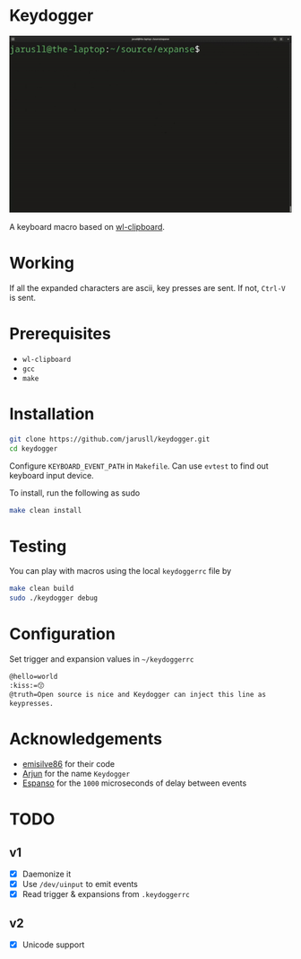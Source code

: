 # Keydogger

![Demo](./demo.gif)

A keyboard macro based on [wl-clipboard](https://github.com/bugaevc/wl-clipboard).

# Working
If all the expanded characters are ascii, key presses are sent. If not, `Ctrl-V` is sent.

# Prerequisites
- `wl-clipboard`
- `gcc`
- `make`

# Installation
```bash
git clone https://github.com/jarusll/keydogger.git
cd keydogger
```

Configure `KEYBOARD_EVENT_PATH` in `Makefile`. Can use `evtest` to find out keyboard input device.

To install, run the following as sudo
```bash
make clean install
```

# Testing
You can play with macros using the local `keydoggerrc` file by
```bash
make clean build
sudo ./keydogger debug
```

# Configuration
Set trigger and expansion values in `~/keydoggerrc`
```
@hello=world
:kiss:=😙
@truth=Open source is nice and Keydogger can inject this line as keypresses.
```

# Acknowledgements
- [emisilve86](https://github.com/emisilve86/Keylogger-Daemon-Linux) for their code
- [Arjun](https://github.com/uhrjun) for the name `Keydogger`
- [Espanso](https://github.com/federico-terzi/espanso) for the `1000` microseconds of delay between events

# TODO
## v1
- [x] Daemonize it
- [x] Use `/dev/uinput` to emit events
- [x] Read trigger & expansions from `.keydoggerrc`
## v2
- [x] Unicode support
